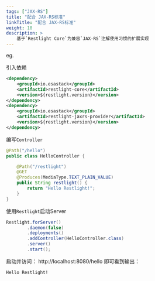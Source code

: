 ```yaml
---
tags: ["JAX-RS"]
title: "配合 JAX-RS标准"
linkTitle: "配合 JAX-RS标准"
weight: 10
description: >
    基于`Restlight Core`为兼容`JAX-RS`注解使用习惯的扩展实现
---
```


eg.

引入依赖

```xml
<dependency>
	<groupId>io.esastack</groupId>
	<artifactId>restlight-core</artifactId>
	<version>${restlight.version}</version>
</dependency>
<dependency>
	<groupId>io.esastack</groupId>
	<artifactId>restlight-jaxrs-provider</artifactId>
	<version>${restlight.version}</version>
</dependency>
```

编写`Controller`

```java
@Path("/hello")
public class HelloController {

    @Path("/restlight")
    @GET
    @Produces(MediaType.TEXT_PLAIN_VALUE)
    public String restlight() {
        return "Hello Restlight!";
    }
}
```

使用`Restlight`启动Server

```java
Restlight.forServer()
        .daemon(false)
        .deployments()
        .addController(HelloController.class)
        .server()
        .start();
```

启动并访问： http://localhost:8080/hello  即可看到输出： 

```properties
Hello Restlight!
```
